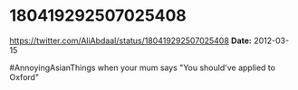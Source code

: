 # 180419292507025408
https://twitter.com/AliAbdaal/status/180419292507025408
**Date:** 2012-03-15

#AnnoyingAsianThings when your mum says "You should've applied to Oxford"
